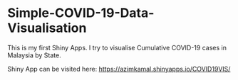 # Simple-COVID-19-Data-Visualisation
This is my first Shiny Apps. I try to visualise Cumulative COVID-19 cases in Malaysia by State.

Shiny App can be visited here: https://azimkamal.shinyapps.io/COVID19VIS/ 
